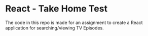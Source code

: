 # React - Take Home Test

The code in this repo is made for an assignment to create a React application for searching/viewing TV Episodes.
